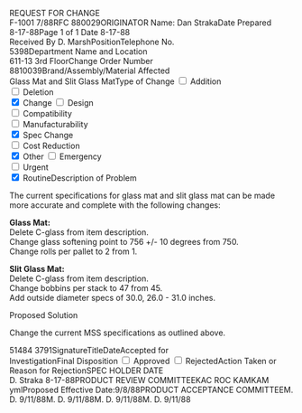 
  REQUEST FOR CHANGE
  <br>
  F-1001 7/88RFC 880029ORIGINATOR Name: Dan StrakaDate Prepared
  <br>
  8-17-88Page 1 of 1 Date 8-17-88
  <br>
  Received By D. MarshPositionTelephone No.
  <br>
  5398Department Name and Location
  <br>
  611-13 3rd FloorChange Order Number
  <br>
  8810039Brand/Assembly/Material Affected
  <br>
  Glass Mat and Slit Glass MatType of Change
  <input type="checkbox">
  Addition
  <br>
  <input type="checkbox">
  Deletion
  <br>
  <input checked="" type="checkbox">
  Change
  <input type="checkbox">
  Design
  <br>
  <input type="checkbox">
  Compatibility
  <br>
  <input type="checkbox">
  Manufacturability
  <br>
  <input checked="" type="checkbox">
  Spec Change
  <br>
  <input type="checkbox">
  Cost Reduction
  <br>
  <input checked="" type="checkbox">
  Other
  <input type="checkbox">
  Emergency
  <br>
  <input type="checkbox">
  Urgent
  <br>
  <input checked="" type="checkbox">
  RoutineDescription of Problem
  <p>
   The current specifications for glass mat and slit glass mat can be made more accurate and complete with the following changes:
  </p>
  <p>
   <b>
    Glass Mat:
   </b>
   <br>
   Delete C-glass from item description.
   <br>
   Change glass softening point to 756 +/- 10 degrees from 750.
   <br>
   Change rolls per pallet to 2 from 1.
  </p>
  <p>
   <b>
    Slit Glass Mat:
   </b>
   <br>
   Delete C-glass from item description.
   <br>
   Change bobbins per stack to 47 from 45.
   <br>
   Add outside diameter specs of 30.0, 26.0 - 31.0 inches.
  </p>
  Proposed Solution
  <p>
   Change the current MSS specifications as outlined above.
  </p>
  51484 3791SignatureTitleDateAccepted for
  <br>
  InvestigationFinal Disposition
  <input type="checkbox">
  Approved
  <input type="checkbox">
  RejectedAction Taken or Reason for RejectionSPEC HOLDER DATE
  <br>
  D. Straka 8-17-88PRODUCT REVIEW COMMITTEEKAC ROC KAMKAM ymlProposed Effective Date:9/8/88PRODUCT ACCEPTANCE COMMITTEEM. D. 9/11/88M. D. 9/11/88M. D. 9/11/88M. D. 9/11/88
 

